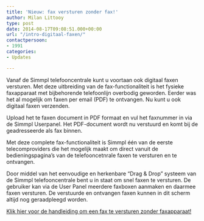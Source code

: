 ```yaml
---
title: 'Nieuw: fax versturen zonder fax!'
author: Milan Littooy
type: post
date: 2014-08-17T09:08:51.000+00:00
url: "/intro-digitaal-faxen/"
contactpersoon:
- 1991
categories:
- Updates

---
```

Vanaf de Simmpl telefooncentrale kunt u voortaan ook digitaal faxen versturen. Met deze uitbreiding van de fax-functionaliteit is het fysieke faxapparaat met bijbehorende telefoonlijn overbodig geworden. Eerder was het al mogelijk om faxen per email (PDF) te ontvangen. Nu kunt u ook digitaal faxen verzenden.
  
<!--more-->

Upload het te faxen document in PDF formaat en vul het faxnummer in via de Simmpl Userpanel. Het PDF-document wordt nu verstuurd en komt bij de geadresseerde als fax binnen.

Met deze complete fax-functionaliteit is Simmpl één van de eerste telecomproviders die het mogelijk maakt om direct vanuit de bedieningspagina’s van de telefooncetnrale faxen te versturen en te ontvangen.

Door middel van het eenvoudige en herkenbare “Drag & Drop” systeem van de Simmpl telefooncentrale bent u in staat om snel faxen te versturen. De gebruiker kan via de User Panel meerdere faxboxen aanmaken en daarmee faxen versturen. De verstuurde en ontvangen faxen kunnen in dit scherm altijd nog geraadpleegd worden.

<a title="Simmpl handleiding faxberichten versturen" href="http://www.simmpl.nl/downloads/Simmpl_handleiding_faxen-verzenden.pdf" target="_blank">Klik hier voor de handleiding om een fax te versturen zonder faxapparaat!</a>